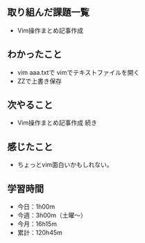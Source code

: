 ## 取り組んだ課題一覧
-  Vim操作まとめ記事作成
## わかったこと
- vim aaa.txtで vimでテキストファイルを開く
- ZZで上書き保存
## 次やること
 - Vim操作まとめ記事作成 続き
## 感じたこと
- ちょっとvim面白いかもしれない。
## 学習時間
- 今日：1h00m
- 今週：3h00m（土曜〜）
- 今月：16h15m
- 累計：120h45m
